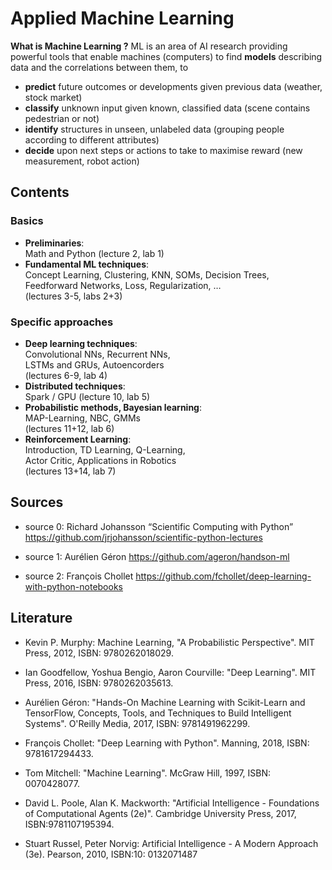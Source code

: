 # Applied Machine Learning
**What is Machine Learning ?** ML is an area of AI research providing powerful tools that enable machines (computers) to find 
**models** describing data and the correlations between them, to
* **predict** future outcomes or developments given previous data (weather, stock market)
* **classify** unknown input given known, classified data (scene contains pedestrian or not) 
* **identify** structures in unseen, unlabeled data (grouping people according to different attributes)
* **decide** upon next steps or actions to take to maximise reward (new measurement, robot action)

## Contents
### Basics
* **Preliminaries**: <br>
Math and Python (lecture 2, lab 1)
* **Fundamental ML techniques**:<br> 
 Concept Learning, Clustering, KNN, SOMs, Decision Trees, <br> 
 Feedforward Networks, Loss, Regularization, … <br>
 (lectures 3-5, labs 2+3)
### Specific approaches
* **Deep learning techniques**: <br>
Convolutional NNs, Recurrent NNs, <br>
LSTMs and GRUs, Autoencorders <br>
(lectures 6-9, lab 4)
* **Distributed techniques**: <br>
Spark / GPU (lecture 10, lab 5)
* **Probabilistic methods, Bayesian learning**: <br>
MAP-Learning, NBC, GMMs <br>
(lectures 11+12, lab 6)
* **Reinforcement Learning**: <br>
Introduction, TD Learning, Q-Learning, <br>
Actor Critic, Applications in Robotics <br>
(lectures 13+14, lab 7)

## Sources
* source 0: Richard Johansson “Scientific Computing with Python” <br>
 https://github.com/jrjohansson/scientific-python-lectures

* source 1: Aurélien Géron https://github.com/ageron/handson-ml
* source 2: François Chollet https://github.com/fchollet/deep-learning-with-python-notebooks

## Literature
* Kevin P. Murphy: Machine Learning, "A Probabilistic Perspective". MIT Press, 2012, ISBN: 9780262018029.
* Ian Goodfellow, Yoshua Bengio, Aaron Courville: "Deep Learning". MIT Press, 2016, ISBN: 
9780262035613.
* Aurélien Géron: "Hands-On Machine Learning with Scikit-Learn and TensorFlow, Concepts, Tools, and Techniques to Build Intelligent Systems". O'Reilly Media, 2017, ISBN: 9781491962299.

* François Chollet: "Deep Learning with Python". Manning, 2018, ISBN: 9781617294433.
* Tom Mitchell: "Machine Learning". McGraw Hill, 1997, ISBN: 0070428077.
* David L. Poole, Alan K. Mackworth: "Artificial Intelligence - Foundations of Computational Agents (2e)". Cambridge University Press, 2017, ISBN:9781107195394.

* Stuart Russel, Peter Norvig: Artificial Intelligence - A Modern Approach (3e). Pearson, 2010, ISBN:10: 0132071487
